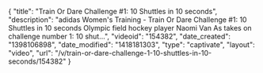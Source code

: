 {
    "title": "Train Or Dare Challenge #1: 10 Shuttles in 10 seconds",
    "description": "adidas Women's Training - Train Or Dare Challenge #1: 10 Shuttles in 10 seconds Olympic field hockey player Naomi Van As takes on challenge number 1: 10 shut...",
    "videoid": "154382",
    "date_created": "1398106898",
    "date_modified": "1418181303",
    "type": "captivate",
    "layout": "video",
    "url": "\/v\/train-or-dare-challenge-1-10-shuttles-in-10-seconds\/154382"
}